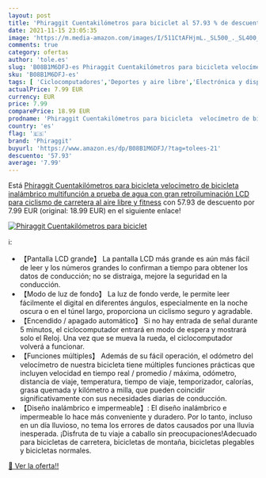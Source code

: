 ```yaml
---
layout: post
title: 'Phiraggit Cuentakilómetros para biciclet al 57.93 % de descuento'
date: 2021-11-15 23:05:35
image: 'https://m.media-amazon.com/images/I/511CtAFHjmL._SL500_._SL400_.jpg'
comments: true
category: ofertas
author: 'tole.es'
slug: 'B08B1M6DFJ-es Phiraggit Cuentakilómetros para bicicleta velocímetro de...'
sku: 'B08B1M6DFJ-es'
tags: [ 'Ciclocomputadores','Deportes y aire libre','Electrónica y dispositivos para el deporte','Velocímetros','bicicleta','phiraggit', ]
actualPrice: 7.99 EUR
currency: EUR
price: 7.99
comparePrice: 18.99 EUR
prodname: 'Phiraggit Cuentakilómetros para bicicleta  velocímetro de bicicleta inalámbrico multifunción a prueba de agua con gran retroiluminación LCD  para ciclismo de carretera al aire libre y fitness'
country: 'es'
flag: '🇪🇸'
brand: 'Phiraggit'
buyurl: 'https://www.amazon.es/dp/B08B1M6DFJ/?tag=tolees-21'
descuento: '57.93'
average: '7.99'
---
```


Está [Phiraggit Cuentakilómetros para bicicleta  velocímetro de bicicleta inalámbrico multifunción a prueba de agua con gran retroiluminación LCD  para ciclismo de carretera al aire libre y fitness](https://www.amazon.es/dp/B08B1M6DFJ/?tag=tolees-21) con 57.93 de descuento por 7.99 EUR (original: 18.99 EUR) en el siguiente enlace!

[![Phiraggit Cuentakilómetros para biciclet](https://m.media-amazon.com/images/I/511CtAFHjmL._SL500_._SL400_.jpg)](https://www.amazon.es/dp/B08B1M6DFJ/?tag=tolees-21)

ℹ️:

- 【Pantalla LCD grande】 La pantalla LCD más grande es aún más fácil de leer y los números grandes lo confirman a tiempo para obtener los datos de conducción; no se distraiga, mejore la seguridad en la conducción.
- 【Modo de luz de fondo】 La luz de fondo verde, le permite leer fácilmente el digital en diferentes ángulos, especialmente en la noche oscura o en el túnel largo, proporciona un ciclismo seguro y agradable.
- 【Encendido / apagado automático】 Si no hay entrada de señal durante 5 minutos, el ciclocomputador entrará en modo de espera y mostrará solo el Reloj. Una vez que se mueva la rueda, el ciclocomputador volverá a funcionar.
- 【Funciones múltiples】 Además de su fácil operación, el odómetro del velocímetro de nuestra bicicleta tiene múltiples funciones prácticas que incluyen velocidad en tiempo real / promedio / máxima, odómetro, distancia de viaje, temperatura, tiempo de viaje, temporizador, calorías, grasa quemada y kilómetro a milla, que pueden coincidir significativamente con sus necesidades diarias de conducción.
- 【Diseño inalámbrico e impermeable】: El diseño inalámbrico e impermeable lo hace más conveniente y duradero. Por lo tanto, incluso en un día lluvioso, no tema los errores de datos causados ​​por una lluvia inesperada. ¡Disfruta de tu viaje a caballo sin preocupaciones!Adecuado para bicicletas de carretera, bicicletas de montaña, bicicletas plegables y bicicletas normales.

[🛒 Ver la oferta!!](https://www.amazon.es/dp/B08B1M6DFJ/?tag=tolees-21)
